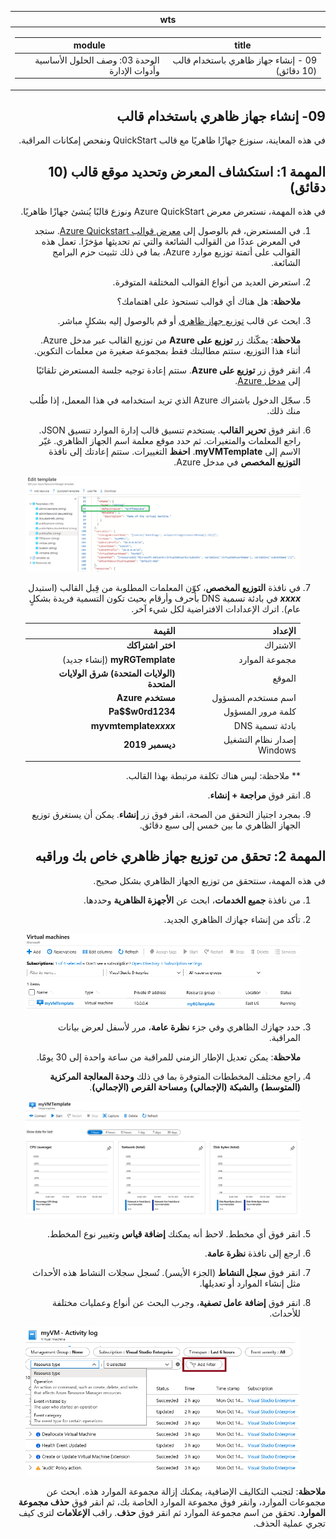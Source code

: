 <div id="readme" class="Box-body readme blob js-code-block-container p-5 p-xl-6 gist-border-0" dir="rtl">
    <article class="markdown-body entry-content container-lg" itemprop="text"><table>
  <thead>
  <tr>
  <th>wts</th>
  </tr>
  </thead>
  <tbody>
  <tr>
  <td><div><table>
  <thead>
  <tr>
  <th>title</th>
  <th>module</th>
  </tr>
  </thead>
  <tbody>
  <tr>
  <td><div>09 - إنشاء جهاز ظاهري باستخدام قالب (10 دقائق)</div></td>
  <td><div>الوحدة 03: وصف الحلول الأساسية وأدوات الإدارة</div></td>
  </tr>
  </tbody>
</table>
</div></td>
  </tr>
  </tbody>
</table>
       
# 09- إنشاء جهاز ظاهري باستخدام قالب

في هذه المعاينة، سنوزع جهازًا ظاهريًا مع قالب QuickStart ونفحص إمكانات المراقبة.

# المهمة 1: استكشاف المعرض وتحديد موقع قالب (10 دقائق)

في هذه المهمة، نستعرض معرض Azure QuickStart ونوزع قالبًا يُنشئ جهازًا ظاهريًا. 

1. في المستعرض، قم بالوصول إلى [معرض قوالب Azure Quickstart](https://azure.microsoft.com/resources/templates?azure-portal=true). ستجد في المعرض عددًا من القوالب الشائعة والتي تم تحديثها مؤخرًا. تعمل هذه القوالب على أتمتة توزيع موارد Azure، بما في ذلك تثبيت حزم البرامج الشائعة.

2. استعرض العديد من أنواع القوالب المختلفة المتوفرة. 

    **ملاحظة**: هل هناك أي قوالب تستحوذ على اهتمامك؟

3. ابحث عن قالب [توزيع جهاز ظاهري](https://azure.microsoft.com/resources/templates/101-vm-simple-windows?azure-portal=true) أو قم بالوصول إليه بشكلٍ مباشر.

    **ملاحظة**: يمكّنك زر **توزيع على Azure** من توزيع القالب عبر مدخل Azure. أثناء هذا التوزيع، ستتم مطالبتك فقط بمجموعة صغيرة من معلمات التكوين. 

4. انقر فوق زر **توزيع على Azure**. ستتم إعادة توجيه جلسة المستعرض تلقائيًا إلى [مدخل Azure](http://portal.azure.com/).

5. سجّل الدخول باشتراك Azure الذي تريد استخدامه في هذا المعمل، إذا طُلب منك ذلك.

6. انقر فوق **تحرير القالب**. يستخدم تنسيق قالب إدارة الموارد تنسيق JSON. راجع المعلمات والمتغيرات.  ثم حدد موقع معلمة اسم الجهاز الظاهري. غيّر الاسم إلى **myVMTemplate**. **احفظ** التغييرات. ستتم إعادتك إلى نافذة **التوزيع المخصص** في مدخل Azure.

    ![لقطة شاشة للقالب مع تمييز تغيير اسم الجهاز الظاهري.](../images/0901.png)

7. في نافذة **التوزيع المخصص**، كوّن المعلمات المطلوبة من قِبل القالب (استبدل ***xxxx*** في بادئة تسمية DNS بأحرف وأرقام بحيث تكون التسمية فريدة بشكلٍ عام). اترك الإعدادات الافتراضية لكل شيء آخر. 

    | الإعداد| القيمة|
    |----|----|
    | الاشتراك | **اختر اشتراكك**|
    | مجموعة الموارد | **myRGTemplate** (إنشاء جديد) |
    | الموقع | **(الولايات المتحدة) شرق الولايات المتحدة** |
    | اسم مستخدم المسؤول | **مستخدم Azure** |
    | كلمة مرور المسؤول | **Pa$$w0rd1234** |
    | بادئة تسمية DNS | **myvmtemplate*xxxx*** |
    | إصدار نظام التشغيل Windows | **ديسمبر 2019** |
    | | |
    
    ** ملاحظة: ليس هناك تكلفة مرتبطة بهذا القالب.

8. انقر فوق **مراجعة + إنشاء**.

9. بمجرد اجتياز التحقق من الصحة، انقر فوق زر **إنشاء**. يمكن أن يستغرق توزيع الجهاز الظاهري ما بين خمس إلى سبع دقائق. 

# المهمة 2: تحقق من توزيع جهاز ظاهري خاص بك وراقبه

في هذه المهمة، سنتحقق من توزيع الجهاز الظاهري بشكل صحيح. 

1. من نافذة **جميع الخدمات**، ابحث عن **الأجهزة الظاهرية** وحددها.

2. تأكد من إنشاء جهازك الظاهري الجديد. 

    ![لقطة شاشة لصفحة الأجهزة الظاهرية. ويتم عرض الجهاز الظاهري الجديد وتشغيله.](../images/0902.png)

3. حدد جهازك الظاهري وفي جزء **نظرة عامة**، مرر لأسفل لعرض بيانات المراقبة.

    **ملاحظة**: يمكن تعديل الإطار الزمني للمراقبة من ساعة واحدة إلى 30 يومًا.

4. راجع مختلف المخططات المتوفرة بما في ذلك **وحدة المعالجة المركزية (المتوسط)** و**الشبكة (الإجمالي)** و**مساحة القرص (الإجمالي)**. 

    ![لقطة شاشة لمخططات مراقبة الجهاز الظاهري.](../images/0903.png)

5. انقر فوق أي مخطط. لاحظ أنه يمكنك **إضافة قياس** وتغيير نوع المخطط.

6. ارجع إلى نافذة **نظرة عامة**.

7. انقر فوق **سجل النشاط** (الجزء الأيسر). تُسجل سجلات النشاط هذه الأحداث مثل إنشاء الموارد أو تعديلها. 

8. انقر فوق **إضافة عامل تصفية**، وجرب البحث عن أنواع وعمليات مختلفة للأحداث. 

    ![لقطة شاشة لصفحة إضافة عوامل تصفية مع تحديد نوع الحدث.](../images/0904.png)

**ملاحظة**: لتجنب التكاليف الإضافية، يمكنك إزالة مجموعة الموارد هذه. ابحث عن مجموعات الموارد، وانقر فوق مجموعة الموارد الخاصة بك، ثم انقر فوق **حذف مجموعة الموارد**. تحقق من اسم مجموعة الموارد ثم انقر فوق **حذف**. راقب **الإعلامات** لترى كيف تجري عملية الحذف.
